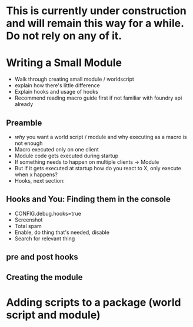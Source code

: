 # This is currently under construction and will remain this way for a while. Do not rely on any of it.

# Writing a Small Module
- Walk through creating small module / worldscript
- explain how there's little difference
- Explain hooks and usage of hooks
- Recommend reading macro guide first if not familiar with foundry api already

## Preamble
- *why* you want a world script / module and why executing as a macro is not enough
- Macro executed only on one client
- Module code gets executed during startup
- If something needs to happen on multiple clients -> Module
- But if it gets executed at startup how do you react to X, only execute when x happens?
- Hooks, next section:

## Hooks and You: Finding them in the console
- CONFIG.debug.hooks=true
- Screenshot
- Total spam
- Enable, do thing that's needed, disable
- Search for relevant thing

## pre and post hooks

## Creating the module 

# Adding scripts to a package (world script and module)
